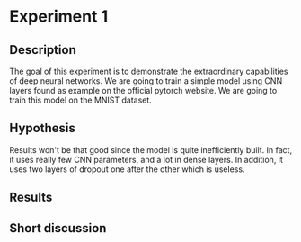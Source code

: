 # Experiment 1

## Description
The goal of this experiment is to demonstrate the extraordinary capabilities of deep neural networks.
We are going to train a simple model using CNN layers found as example on the official pytorch website.
We are going to train this model on the MNIST dataset.

## Hypothesis
Results won't be that good since the model is quite inefficiently built.  In fact, it uses really few CNN parameters, 
and a lot in dense layers.  In addition, it uses two layers of dropout one after the other which is useless.

## Results


## Short discussion

